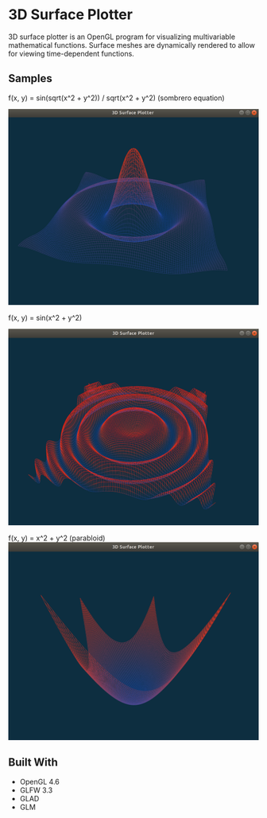 # 3D Surface Plotter

3D surface plotter is an OpenGL program for visualizing multivariable mathematical functions. Surface meshes are dynamically rendered to allow for viewing time-dependent functions.

## Samples
f(x, y) = sin(sqrt(x^2 + y^2)) / sqrt(x^2 + y^2) (sombrero equation)

![sombrero equation](https://github.com/cindyli-13/3D-Surface-Plotter/blob/master/images/sombrero.png)

f(x, y) = sin(x^2 + y^2)

![sin(x^2 + y^2)](https://github.com/cindyli-13/3D-Surface-Plotter/blob/master/images/sin(x^2+y^2).png)

f(x, y) = x^2 + y^2 (parabloid)
![x^2 + y^2](https://github.com/cindyli-13/3D-Surface-Plotter/blob/master/images/parabloid.png)

## Built With
* OpenGL 4.6
* GLFW 3.3
* GLAD
* GLM